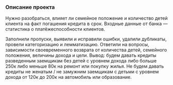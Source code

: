 ### Описание проекта
<p align="justify">
Нужно разобраться, влияет ли семейное положение и количество детей клиента на факт погашения кредита в срок. Входные данные от банка — статистика о платёжеспособности клиентов.

Заполнили пропуски, выявили и исправили ошибки, удалили дубликаты, провели категоризацию и лемматизацию. Ответили на вопросы, зависимости своевременного возврата от количества детей, семейного положения, величины дохода и цели.
Вывод: будем давать кредиты разведенным заемщикам без детей с уровнем дохода либо больше 250к либо меньше 80к на ремонт или покупку жилья. Не будем давать кредиты не женатым / не замужним заемщикам с детьми с уровнем дохода от 120к до 200к на автомобиль или образование.
</p>